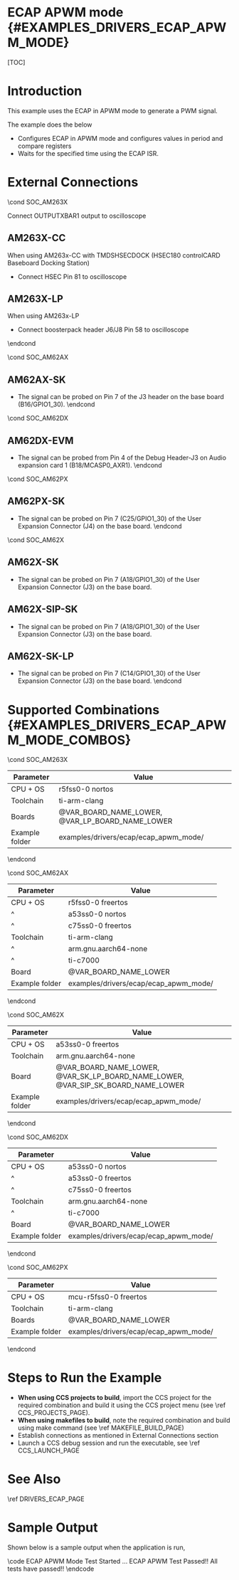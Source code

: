 # ECAP APWM mode {#EXAMPLES_DRIVERS_ECAP_APWM_MODE}

[TOC]

# Introduction

This example uses the ECAP in APWM mode to generate a PWM signal.

The example does the below
- Configures ECAP in APWM mode and configures values in period and compare registers
- Waits for the specified time using the ECAP ISR.

# External Connections
\cond SOC_AM263X

Connect OUTPUTXBAR1 output to oscilloscope

## AM263X-CC

When using AM263x-CC with TMDSHSECDOCK (HSEC180 controlCARD Baseboard Docking Station)
- Connect HSEC Pin 81 to oscilloscope

## AM263X-LP
When using AM263x-LP
- Connect boosterpack header J6/J8 Pin 58 to oscilloscope

\endcond

\cond SOC_AM62AX
## AM62AX-SK
- The signal can be probed on Pin 7 of the J3 header on the base board (B16/GPIO1_30).
\endcond

\cond SOC_AM62DX
## AM62DX-EVM
- The signal can be probed from Pin 4 of the Debug Header-J3 on Audio expansion card 1 (B18/MCASP0_AXR1).
\endcond

\cond SOC_AM62PX
## AM62PX-SK
- The signal can be probed on Pin 7 (C25/GPIO1_30) of the User Expansion Connector (J4) on the base board.
\endcond

\cond SOC_AM62X
## AM62X-SK
- The signal can be probed on Pin 7 (A18/GPIO1_30) of the User Expansion Connector (J3) on the base board.
## AM62X-SIP-SK
- The signal can be probed on Pin 7 (A18/GPIO1_30) of the User Expansion Connector (J3) on the base board.
## AM62X-SK-LP
- The signal can be probed on Pin 7 (C14/GPIO1_30) of the User Expansion Connector (J3) on the base board.
\endcond

# Supported Combinations {#EXAMPLES_DRIVERS_ECAP_APWM_MODE_COMBOS}

\cond SOC_AM263X

 Parameter      | Value
 ---------------|-----------
 CPU + OS       | r5fss0-0 nortos
 Toolchain      | ti-arm-clang
 Boards         | @VAR_BOARD_NAME_LOWER, @VAR_LP_BOARD_NAME_LOWER
 Example folder | examples/drivers/ecap/ecap_apwm_mode/

\endcond

\cond SOC_AM62AX

 Parameter      | Value
 ---------------|-----------
 CPU + OS       | r5fss0-0 freertos
 ^              | a53ss0-0 nortos
 ^              | c75ss0-0 freertos
 Toolchain      | ti-arm-clang
 ^              | arm.gnu.aarch64-none
 ^              | ti-c7000
 Board          | @VAR_BOARD_NAME_LOWER
 Example folder | examples/drivers/ecap/ecap_apwm_mode/

\endcond

\cond SOC_AM62X

 Parameter      | Value
 ---------------|-----------
 CPU + OS       | a53ss0-0 freertos
 Toolchain      | arm.gnu.aarch64-none
 Board          | @VAR_BOARD_NAME_LOWER, @VAR_SK_LP_BOARD_NAME_LOWER, @VAR_SIP_SK_BOARD_NAME_LOWER
 Example folder | examples/drivers/ecap/ecap_apwm_mode/

\endcond

\cond SOC_AM62DX

 Parameter      | Value
 ---------------|-----------
 CPU + OS       | a53ss0-0 nortos
 ^              | a53ss0-0 freertos
 ^              | c75ss0-0 freertos
 Toolchain      | arm.gnu.aarch64-none
 ^              | ti-c7000
 Board          | @VAR_BOARD_NAME_LOWER
 Example folder | examples/drivers/ecap/ecap_apwm_mode/

\endcond

\cond SOC_AM62PX

 Parameter      | Value
 ---------------|-----------
 CPU + OS       | mcu-r5fss0-0 freertos
 Toolchain      | ti-arm-clang
 Boards         | @VAR_BOARD_NAME_LOWER
 Example folder | examples/drivers/ecap/ecap_apwm_mode/

\endcond

# Steps to Run the Example

- **When using CCS projects to build**, import the CCS project for the required combination
  and build it using the CCS project menu (see \ref CCS_PROJECTS_PAGE).
- **When using makefiles to build**, note the required combination and build using
  make command (see \ref MAKEFILE_BUILD_PAGE)
- Establish connections as mentioned in External Connections section
- Launch a CCS debug session and run the executable, see \ref CCS_LAUNCH_PAGE

# See Also

\ref DRIVERS_ECAP_PAGE

# Sample Output

Shown below is a sample output when the application is run,

\code
ECAP APWM Mode Test Started ...
ECAP APWM Test Passed!!
All tests have passed!!
\endcode
